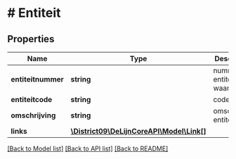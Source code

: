 # # Entiteit

## Properties

Name | Type | Description | Notes
------------ | ------------- | ------------- | -------------
**entiteitnummer** | **string** | nummer entiteit (key waarde) |
**entiteitcode** | **string** | code entiteit |
**omschrijving** | **string** | omschrijving entiteit |
**links** | [**\District09\DeLijnCoreAPI\Model\Link[]**](Link.md) |  | [optional]

[[Back to Model list]](../../README.md#models) [[Back to API list]](../../README.md#endpoints) [[Back to README]](../../README.md)
